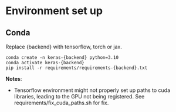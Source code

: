# Environment set up

## Conda

Replace {backend} with tensorflow, torch or jax.
```
conda create -n keras-{backend} python=3.10
conda activate keras-{backend}
pip install -r requirements/requirements-{backend}.txt
```

**Notes**:
- Tensorflow environment might not properly set up paths to cuda libraries, 
leading to the GPU not being registered. See requirements/fix_cuda_paths.sh for 
fix. 